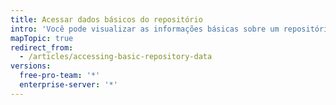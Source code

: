 ```yaml
---
title: Acessar dados básicos do repositório
intro: 'Você pode visualizar as informações básicas sobre um repositório, como a atividade do repositório{% if currentVersion == "free-pro-team@latest" %}, tráfego{% endif %} e atividade de contribuição.'
mapTopic: true
redirect_from:
  - /articles/accessing-basic-repository-data
versions:
  free-pro-team: '*'
  enterprise-server: '*'
---
```


